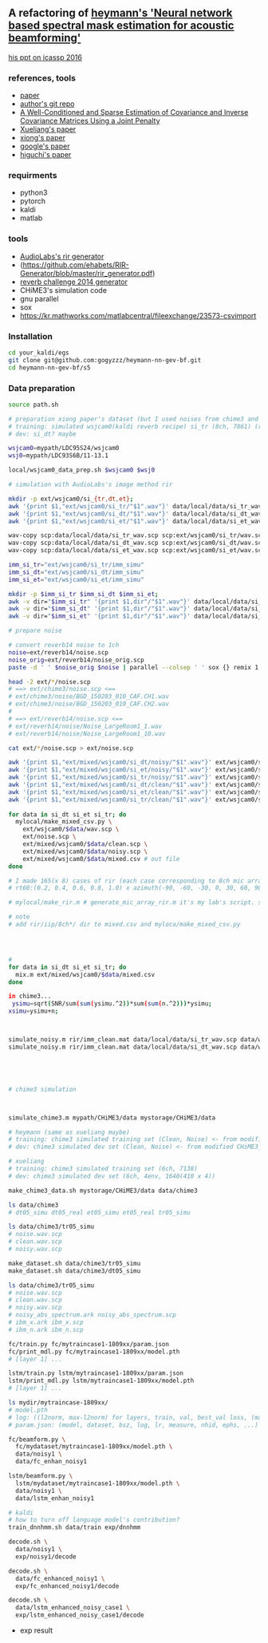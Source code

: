 ## A refactoring of [heymann's 'Neural network based spectral mask estimation for acoustic beamforming'](https://github.com/fgnt/nn-gev)

[his ppt on icassp 2016](https://www.google.com/url?sa=t&rct=j&q=&esrc=s&source=web&cd=3&ved=2ahUKEwi6h6Sw54bdAhWFZt4KHQJlCdAQFjACegQIBxAC&url=https%3A%2F%2Fsigport.org%2Fsites%2Fdefault%2Ffiles%2Ficassp_2016_1.pdf&usg=AOvVaw3DmQHWT8LFJNCLWhmyy-QB)

### references, tools

- [paper]()
- [author's git repo](https://github.com/fgnt/nn-gev)
- [A Well-Conditioned and Sparse Estimation of Covariance
and Inverse Covariance Matrices Using a Joint Penalty](https://stt.msu.edu/users/mauryaas/Ashwini_JPEN.pdf)
- [Xueliang's paper]()
- [xiong's paper]()
- [google's paper]()
- [higuchi's paper]()

### requirments

- python3
- pytorch
- kaldi
- matlab

### tools
- [AudioLabs's rir generator](https://github.com/ehabets/RIR-Generator)
- (https://github.com/ehabets/RIR-Generator/blob/master/rir_generator.pdf)
- [reverb challenge 2014 generator](https://reverb2014.dereverberation.com/download.html)
- CHiME3's simulation code
- gnu parallel
- sox
- https://kr.mathworks.com/matlabcentral/fileexchange/23573-csvimport


### Installation

```sh
cd your_kaldi/egs
git clone git@github.com:gogyzzz/heymann-nn-gev-bf.git
cd heymann-nn-gev-bf/s5
```

### Data preparation

```sh
source path.sh

# preparation xiong paper's dataset (but I used noises from chime3 and reverb14 both)
# training: simulated wsjcam0(kaldi reverb recipe) si_tr (8ch, 7861) (reverb_noise 0-30dB) (RT60 0.1-1.0s) 
# dev: si_dt? maybe

wsjcam0=mypath/LDC95S24/wsjcam0
wsj0=mypath/LDC93S6B/11-13.1

local/wsjcam0_data_prep.sh $wsjcam0 $wsj0

# simulation with AudioLabs's image method rir

mkdir -p ext/wsjcam0/si_{tr,dt,et}; 
awk '{print $1,"ext/wsjcam0/si_tr/"$1".wav"}' data/local/data/si_tr_wav.scp > ext/wsjcam0/si_tr/wav.scp
awk '{print $1,"ext/wsjcam0/si_dt/"$1".wav"}' data/local/data/si_dt_wav.scp > ext/wsjcam0/si_dt/wav.scp
awk '{print $1,"ext/wsjcam0/si_et/"$1".wav"}' data/local/data/si_et_wav.scp > ext/wsjcam0/si_et/wav.scp

wav-copy scp:data/local/data/si_tr_wav.scp scp:ext/wsjcam0/si_tr/wav.scp # maybe slow. parallelization needed
wav-copy scp:data/local/data/si_dt_wav.scp scp:ext/wsjcam0/si_dt/wav.scp # maybe slow.
wav-copy scp:data/local/data/si_et_wav.scp scp:ext/wsjcam0/si_et/wav.scp # maybe slow.

imm_si_tr="ext/wsjcam0/si_tr/imm_simu"
imm_si_dt="ext/wsjcam0/si_dt/imm_simu"
imm_si_et="ext/wsjcam0/si_et/imm_simu"

mkdir -p $imm_si_tr $imm_si_dt $imm_si_et; 
awk -v dir="$imm_si_tr" '{print $1,dir"/"$1".wav"}' data/local/data/si_tr_wav.scp > $imm_si_tr/wav.scp
awk -v dir="$imm_si_dt" '{print $1,dir"/"$1".wav"}' data/local/data/si_dt_wav.scp > $imm_si_dt/wav.scp
awk -v dir="$imm_si_et" '{print $1,dir"/"$1".wav"}' data/local/data/si_et_wav.scp > $imm_si_et/wav.scp

# prepare noise

# convert reverb14 noise to 1ch
noise=ext/reverb14/noise.scp
noise_orig=ext/reverb14/noise_orig.scp
paste -d ' ' $noise_orig $noise | parallel --colsep ' ' sox {} remix 1

head -2 ext/*/noise.scp
# ==> ext/chime3/noise.scp <==
# ext/chime3/noise/BGD_150203_010_CAF.CH1.wav
# ext/chime3/noise/BGD_150203_010_CAF.CH2.wav
#
# ==> ext/reverb14/noise.scp <==
# ext/reverb14/noise/Noise_LargeRoom1_1.wav
# ext/reverb14/noise/Noise_LargeRoom1_10.wav

cat ext/*/noise.scp > ext/noise.scp

awk '{print $1,"ext/mixed/wsjcam0/si_dt/noisy/"$1".wav"}' ext/wsjcam0/si_dt/wav.scp > ext/mixed/wsjcam0/si_dt/noisy.scp
awk '{print $1,"ext/mixed/wsjcam0/si_et/noisy/"$1".wav"}' ext/wsjcam0/si_et/wav.scp > ext/mixed/wsjcam0/si_et/noisy.scp
awk '{print $1,"ext/mixed/wsjcam0/si_tr/noisy/"$1".wav"}' ext/wsjcam0/si_tr/wav.scp > ext/mixed/wsjcam0/si_tr/noisy.scp
awk '{print $1,"ext/mixed/wsjcam0/si_dt/clean/"$1".wav"}' ext/wsjcam0/si_dt/wav.scp > ext/mixed/wsjcam0/si_dt/clean.scp
awk '{print $1,"ext/mixed/wsjcam0/si_et/clean/"$1".wav"}' ext/wsjcam0/si_et/wav.scp > ext/mixed/wsjcam0/si_et/clean.scp
awk '{print $1,"ext/mixed/wsjcam0/si_tr/clean/"$1".wav"}' ext/wsjcam0/si_tr/wav.scp > ext/mixed/wsjcam0/si_tr/clean.scp
 
for data in si_dt si_et si_tr; do
  mylocal/make_mixed_csv.py \
    ext/wsjcam0/$data/wav.scp \
    ext/noise.scp \
    ext/mixed/wsjcam0/$data/clean.scp \
    ext/mixed/wsjcam0/$data/noisy.scp \
    ext/mixed/wsjcam0/$data/mixed.csv # out file
done

# I made 165(x 8) cases of rir (each case corresponding to 8ch mic array)
# rt60:(0.2, 0.4, 0.6, 0.8, 1.0) x azimuth(-90, -60, -30, 0, 30, 60, 90) x elevation(-90, -60, -30, 0, 30, 60, 90)

# mylocal/make_rir.m # generate_mic_array_rir.m it's my lab's script. sorry...

# note
# add rir/iip/8ch*/ dir to mixed.csv and myloca/make_mixed_csv.py




#
for data in si_dt si_et si_tr; do
  mix.m ext/mixed/wsjcam0/$data/mixed.csv
done

in chime3... 
 ysimu=sqrt(SNR/sum(sum(ysimu.^2))*sum(sum(n.^2)))*ysimu;
xsimu=ysimu+n;



simulate_noisy.m rir/imm_clean.mat data/local/data/si_tr_wav.scp data/wsjcam0_si_tr
simulate_noisy.m rir/imm_clean.mat data/local/data/si_dt_wav.scp data/wsjcam0_si_dt





# chime3 simulation



simulate_chime3.m mypath/CHiME3/data mystorage/CHiME3/data

# heymann (same as xueliang maybe)
# training: chime3 simulated training set (Clean, Noise) <- from modified CHiME3_simulate_data.m
# dev: chime3 simulated dev set (Clean, Noise) <- from modified CHiME3_simulate_data.m

# xueliang
# training: chime3 simulated training set (6ch, 7138)
# dev: chime3 simulated dev set (6ch, 4env, 1640(410 x 4))

make_chime3_data.sh mystorage/CHiME3/data data/chime3

ls data/chime3
# dt05_simu dt05_real et05_simu et05_real tr05_simu

ls data/chime3/tr05_simu
# noise.wav.scp
# clean.wav.scp
# noisy.wav.scp

make_dataset.sh data/chime3/tr05_simu
make_dataset.sh data/chime3/dt05_simu

ls data/chime3/tr05_simu
# noise.wav.scp
# clean.wav.scp
# noisy.wav.scp
# noisy_abs_spectrum.ark noisy_abs_spectrum.scp
# ibm_x.ark ibm_x.scp
# ibm_n.ark ibm_n.scp

fc/train.py fc/mytraincase1-1809xx/param.json
fc/print_mdl.py fc/mytraincase1-1809xx/model.pth
# [layer 1] ... 

lstm/train.py lstm/mytraincase1-1809xx/param.json
lstm/print_mdl.py lstm/mytraincase1-1809xx/model.pth
# [layer 1] ... 

ls mydir/mytraincase-1809xx/
# model.pth
# log: ((l2norm, max-l2norm) for layers, train, val, best_val loss, (max, min, mean, median, var)mse)x(for epochs)
# param.json: (model, dataset, bsz, log, lr, measure, nhid, ephs, ...)

fc/beamform.py \
  fc/mydataset/mytraincase1-1809xx/model.pth \
  data/noisy1 \
  data/fc_enhan_noisy1

lstm/beamform.py \
  lstm/mydataset/mytraincase1-1809xx/model.pth \
  data/noisy1 \
  data/lstm_enhan_noisy1

# kaldi 
# how to turn off language model's contribution?
train_dnnhmm.sh data/train exp/dnnhmm

decode.sh \
  data/noisy1 \
  exp/noisy1/decode

decode.sh \
  data/fc_enhanced_noisy1 \
  exp/fc_enhanced_noisy1/decode

decode.sh \
  data/lstm_enhanced_noisy_case1 \
  exp/lstm_enhanced_noisy_case1/decode
```

- exp result
